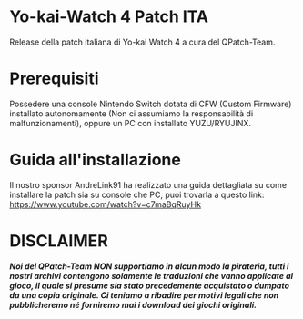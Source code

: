 # Yo-kai-Watch 4 Patch ITA
Release della patch italiana di Yo-kai Watch 4 a cura del QPatch-Team.
# Prerequisiti
Possedere una console Nintendo Switch dotata di CFW (Custom Firmware) installato autonomamente (Non ci assumiamo la responsabilità di malfunzionamenti),
oppure un PC con installato YUZU/RYUJINX.
# Guida all'installazione
Il nostro sponsor AndreLink91 ha realizzato una guida dettagliata su come installare la patch sia su console che PC, puoi trovarla a questo link: https://www.youtube.com/watch?v=c7maBqRuyHk
# DISCLAIMER
***Noi del QPatch-Team NON supportiamo in alcun modo la pirateria, tutti i nostri archivi contengono solamente le traduzioni che vanno applicate al gioco, il quale si presume sia stato precedemente acquistato o dumpato da una copia originale. Ci teniamo a ribadire per motivi legali che non pubblicheremo né forniremo mai i download dei giochi originali.***
